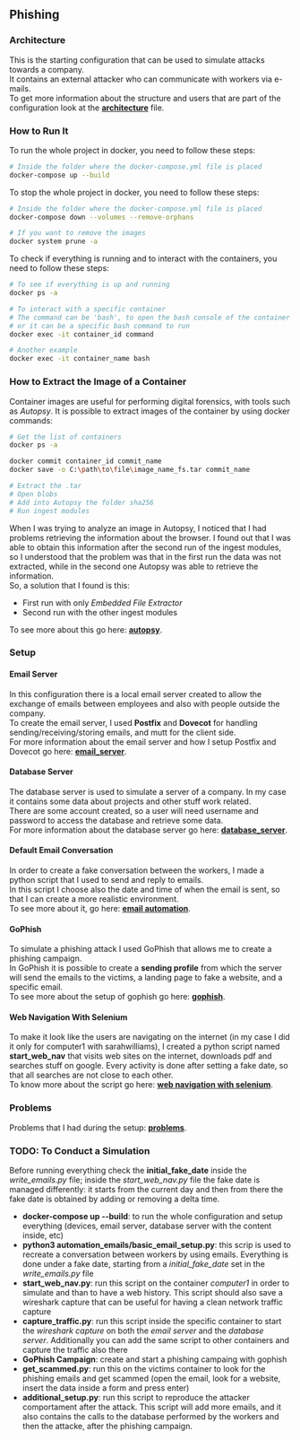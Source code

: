 ## Phishing
### Architecture
This is the starting configuration that can be used to simulate attacks towards a company. \
It contains an external attacker who can communicate with workers via e-mails. \
To get more information about the structure and users that are part of the configuration look at the **[architecture](additional_readme/architecture.md)** file.

### How to Run It
To run the whole project in docker, you need to follow these steps:
```bash
# Inside the folder where the docker-compose.yml file is placed
docker-compose up --build
```
To stop the whole project in docker, you need to follow these steps:
```bash
# Inside the folder where the docker-compose.yml file is placed
docker-compose down --volumes --remove-orphans

# If you want to remove the images
docker system prune -a
```
To check if everything is running and to interact with the containers, you need to follow these steps:
```bash
# To see if everything is up and running
docker ps -a

# To interact with a specific container
# The command can be 'bash', to open the bash console of the container
# or it can be a specific bash command to run
docker exec -it container_id command

# Another example
docker exec -it container_name bash
```

### How to Extract the Image of a Container
Container images are useful for performing digital forensics, with tools such as *Autopsy*. It is possible to extract images of the container by using docker commands:
```bash
# Get the list of containers
docker ps -a

docker commit container_id commit_name
docker save -o C:\path\to\file\image_name_fs.tar commit_name

# Extract the .tar
# Open blobs
# Add into Autopsy the folder sha256
# Run ingest modules
```
When I was trying to analyze an image in Autopsy, I noticed that I had problems retrieving the information about the browser. I found out that I was able to obtain this information after the second run of the ingest modules, so I understood that the problem was that in the first run the data was not extracted, while in the second one Autopsy was able to retrieve the information.\
So, a solution that I found is this:
- First run with only *Embedded File Extractor*
- Second run with the other ingest modules 

To see more about this go here: **[autopsy](additional_readme/autopsy/autopsy.md)**.

### Setup
#### Email Server
In this configuration there is a local email server created to allow the exchange of emails between employees and also with people outside the company. \
To create the email server, I used **Postfix** and **Dovecot** for handling sending/receiving/storing emails, and mutt for the client side.\
For more information about the email server and how I setup Postfix and Dovecot go here: **[email_server](additional_readme/email_server.md)**.

#### Database Server
The database server is used to simulate a server of a company. In my case it contains some data about projects and other stuff work related. \
There are some account created, so a user will need username and password to access the database and retrieve some data. \
For more information about the database server go here: **[database_server](additional_readme/database_server.md)**.

#### Default Email Conversation
In order to create a fake conversation between the workers, I made a python script that I used to send and reply to emails. \
In this script I choose also the date and time of when the email is sent, so that I can create a more realistic environment.\
To see more about it, go here: **[email automation](additional_readme/email_automation.md)**.

#### GoPhish
To simulate a phishing attack I used GoPhish that allows me to create a phishing campaign. \
In GoPhish it is possible to create a **sending profile** from which the server will send the emails to the victims, a landing page to fake a website, and a specific email. \
To see more about the setup of gophish go here: **[gophish](additional_readme/gophish.md)**.

#### Web Navigation With Selenium
To make it look like the users are navigating on the internet (in my case I did it only for computer1 with sarahwilliams), I created a python script named **start_web_nav** that visits web sites on the internet, downloads pdf and searches stuff on google. Every activity is done after setting a fake date, so that all searches are not close to each other.\
To know more about the script go here: **[web navigation with selenium](additional_readme/web_navigation.md)**.

### Problems
Problems that I had during the setup: **[problems](additional_readme/problems.md)**.

### TODO: To Conduct a Simulation
Before running everything check the **initial_fake_date** inside the *write_emails.py* file; inside the *start_web_nav.py* file the fake date is managed differently: it starts from the current day and then from there the fake date is obtained by adding or removing a delta time.
- **docker-compose up --build**: to run the whole configuration and setup everything (devices, email server, database server with the content inside, etc)
- **python3 automation_emails/basic_email_setup.py**: this scrip is used to recreate a conversation between workers by using emails. Everything is done under a fake date, starting from a *initial_fake_date* set in the *write_emails.py* file
- **start_web_nav.py**: run this script on the container *computer1* in order to simulate and than to have a web history. This script should also save a wireshark capture that can be useful for having a clean network traffic capture
- **capture_traffic.py**: run this script inside the specific container to start the *wireshark capture* on both the *email server* and the *database server*. Additionally you can add the same script to other containers and capture the traffic also there
- **GoPhish Campaign**: create and start a phishing campaing with gophish
- **get_scammed.py**: run this on the victims container to look for the phishing emails and get scammed (open the email, look for a website, insert the data inside a form and press enter)
- **additional_setup.py**: run this script to reproduce the attacker comportament after the attack. This script will add more emails, and it also contains the calls to the database performed by the workers and then the attacke, after the phishing campaign.
